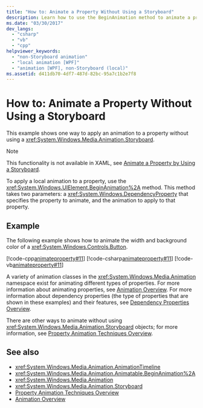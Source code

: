 ```yaml
---
title: "How to: Animate a Property Without Using a Storyboard"
description: Learn how to use the BeginAnimation method to animate a property without using a Storyboard with several provided code examples.
ms.date: "03/30/2017"
dev_langs: 
  - "csharp"
  - "vb"
  - "cpp"
helpviewer_keywords: 
  - "non-Storyboard animation"
  - "local animation [WPF]"
  - "animation [WPF], non-Storyboard (local)"
ms.assetid: d411db70-4df7-487d-82bc-95a7c1b2e7f8
---
```

# How to: Animate a Property Without Using a Storyboard

This example shows one way to apply an animation to a property without using a <xref:System.Windows.Media.Animation.Storyboard>.  
  
> [!NOTE]
> This functionality is not available in XAML, see [Animate a Property by Using a Storyboard](how-to-animate-a-property-by-using-a-storyboard.md).  
  
 To apply a local animation to a property, use the <xref:System.Windows.UIElement.BeginAnimation%2A> method. This method takes two parameters: a <xref:System.Windows.DependencyProperty> that specifies the property to animate, and the animation to apply to that property.  
  
## Example  

 The following example shows how to animate the width and background color of a <xref:System.Windows.Controls.Button>.  
  
 [!code-cpp[animateproperty#11](~/samples/snippets/cpp/VS_Snippets_Wpf/animateproperty/CPP/LocalAnimationExample.cpp#11)]
 [!code-csharp[animateproperty#11](~/samples/snippets/csharp/VS_Snippets_Wpf/animateproperty/CSharp/LocalAnimationExample.cs#11)]
 [!code-vb[animateproperty#11](~/samples/snippets/visualbasic/VS_Snippets_Wpf/animateproperty/VisualBasic/LocalAnimationExample.vb#11)]  
  
 A variety of animation classes in the <xref:System.Windows.Media.Animation> namespace exist for animating different types of properties. For more information about animating properties, see [Animation Overview](animation-overview.md). For more information about dependency properties (the type of properties that are shown in these examples) and their features, see [Dependency Properties Overview](../advanced/dependency-properties-overview.md).  
  
 There are other ways to animate without using <xref:System.Windows.Media.Animation.Storyboard> objects; for more information, see [Property Animation Techniques Overview](property-animation-techniques-overview.md).  
  
## See also

- <xref:System.Windows.Media.Animation.AnimationTimeline>
- <xref:System.Windows.Media.Animation.Animatable.BeginAnimation%2A>
- <xref:System.Windows.Media.Animation>
- <xref:System.Windows.Media.Animation.Storyboard>
- [Property Animation Techniques Overview](property-animation-techniques-overview.md)
- [Animation Overview](animation-overview.md)
